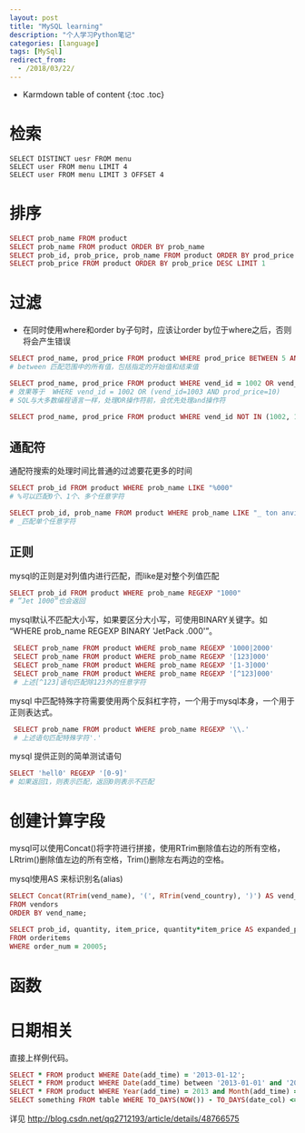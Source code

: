 ```yaml
---
layout: post
title: "MySQL learning"
description: "个人学习Python笔记"
categories: [language]
tags: [MySql]
redirect_from:
  - /2018/03/22/
---
```


* Karmdown table of content
{:toc .toc}




# 检索

~~~mysql
SELECT DISTINCT uesr FROM menu
SELECT user FROM menu LIMIT 4
SELECT user FROM menu LIMIT 3 OFFSET 4

~~~~

# 排序

~~~ruby
SELECT prob_name FROM product
SELECT prob_name FROM product ORDER BY prob_name
SELECT prob_id, prob_price, prob_name FROM product ORDER BY prod_price DESC, prob_name
SELECT prob_price FROM product ORDER BY prob_price DESC LIMIT 1
~~~~

# 过滤

* 在同时使用where和order by子句时，应该让order by位于where之后，否则将会产生错误


~~~ruby
SELECT prod_name, prod_price FROM product WHERE prod_price BETWEEN 5 AND 10
# between 匹配范围中的所有值，包括指定的开始值和结束值

SELECT prod_name, prod_price FROM product WHERE vend_id = 1002 OR vend_id=1003 AND prod_price=10
# 效果等于  WHERE vend_id = 1002 OR (vend_id=1003 AND prod_price=10)
# SQL与大多数编程语言一样，处理OR操作符前，会优先处理and操作符

SELECT prod_name, prod_price FROM product WHERE vend_id NOT IN (1002, 1003) ORDER BY prod_name
~~~~


## 通配符

通配符搜索的处理时间比普通的过滤要花更多的时间

~~~ruby
SELECT prob_id FROM product WHERE prob_name LIKE "%000"
# %可以匹配0个、1个、多个任意字符

SELECT prob_id, prob_name FROM product WHERE prob_name LIKE "_ ton anvil"
# _匹配单个任意字符
~~~~

## 正则

mysql的正则是对列值内进行匹配，而like是对整个列值匹配
~~~ruby
SELECT prob_id FROM product WHERE prob_name REGEXP "1000"
# ”Jet 1000“也会返回
~~~

mysql默认不匹配大小写，如果要区分大小写，可使用BINARY关键字。如 “WHERE prob_name REGEXP BINARY 'JetPack .000'”。

~~~ruby
 SELECT prob_name FROM product WHERE prob_name REGEXP '1000|2000'
 SELECT prob_name FROM product WHERE prob_name REGEXP '[123]000'
 SELECT prob_name FROM product WHERE prob_name REGEXP '[1-3]000'
 SELECT prob_name FROM product WHERE prob_name REGEXP '[^123]000'
 # 上述[^123]语句匹配除123外的任意字符
 ~~~

mysql 中匹配特殊字符需要使用两个反斜杠字符，一个用于mysql本身，一个用于正则表达式。

~~~ruby
 SELECT prob_name FROM product WHERE prob_name REGEXP '\\.'
 # 上述语句匹配特殊字符'.'
~~~

mysql 提供正则的简单测试语句
~~~ruby
SELECT 'hell0' REGEXP '[0-9]'
# 如果返回1，则表示匹配，返回0则表示不匹配
~~~~


# 创建计算字段

mysql可以使用Concat()将字符进行拼接，使用RTrim删除值右边的所有空格，LRtrim()删除值左边的所有空格，Trim()删除左右两边的空格。

mysql使用AS 来标识别名(alias)

~~~ruby
SELECT Concat(RTrim(vend_name), '(', RTrim(vend_country), ')') AS vend_title
FROM vendors
ORDER BY vend_name;
~~~

~~~ruby
SELECT prob_id, quantity, item_price, quantity*item_price AS expanded_price
FROM orderitems
WHERE order_num = 20005;
~~~~


# 函数




# 日期相关
直接上样例代码。

~~~ruby
SELECT * FROM product WHERE Date(add_time) = '2013-01-12';
SELECT * FROM product WHERE Date(add_time) between '2013-01-01' and '2013-01-31';
SELECT * FROM product WHERE Year(add_time) = 2013 and Month(add_time) = 1;
SELECT something FROM table WHERE TO_DAYS(NOW()) - TO_DAYS(date_col) <= 30;
~~~

详见 <http://blog.csdn.net/qq2712193/article/details/48766575>

